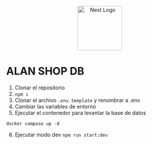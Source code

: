 <p align="center">
  <a href="http://nestjs.com/" target="blank"><img src="https://nestjs.com/img/logo-small.svg" width="120" alt="Nest Logo" /></a>
</p>

# ALAN SHOP DB
1. Clonar el repositorio
2. ```npm i ```
3. Clonar el archivo ```.env.template``` y renombrar a .env
4. Cambiar las variables de entorno
5. Ejecutar el contenedor para levantar la base de datos

```
docker compose up -d
```

6. Ejecutar modo dev ```npm run start:dev``` 